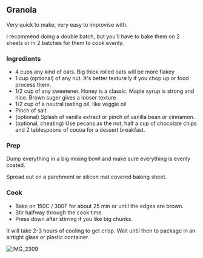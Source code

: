 ## Granola

Very quick to make, very easy to improvise with.

I recommend doing a double batch, but you'll have to bake them on 2 sheets or in 2 batches for them to cook evenly.

### Ingredients

* 4 cups any kind of oats. Big thick rolled oats will be more flakey
* 1 cup (optional) of any nut. It's better texturally if you chop up or food process them.
* 1/2 cup of any sweetener. Honey is a classic. Maple syrup is strong and nice. Brown suger gives a looser texture
* 1/2 cup of a neutral tasting oil, like veggie oil
* Pinch of salt
* (optional) Splash of vanilla extract or pinch of vanilla bean or cinnamon.
* (optional, cheating) Use pecans as the nut, half a cup of chocolate chips and 2 tablespoons of cocoa for a dessert breakfast.

### Prep

Dump everything in a big mixing bowl and make sure everything is evenly coated.

Spread out on a parchment or silicon mat covered baking sheet.

### Cook

* Bake on 150C / 300F for about 25 min or until the edges are brown. 
* Stir halfway through the cook time. 
* Press down after stirring if you like big chunks. 

It will take 2-3 hours of cooling to get crisp. Wait until then to package in an airtight glass or plastic container.

![IMG_2309](https://user-images.githubusercontent.com/472/177583433-2751ca74-d64a-4b01-874a-fee2cbce5f6f.jpeg)
